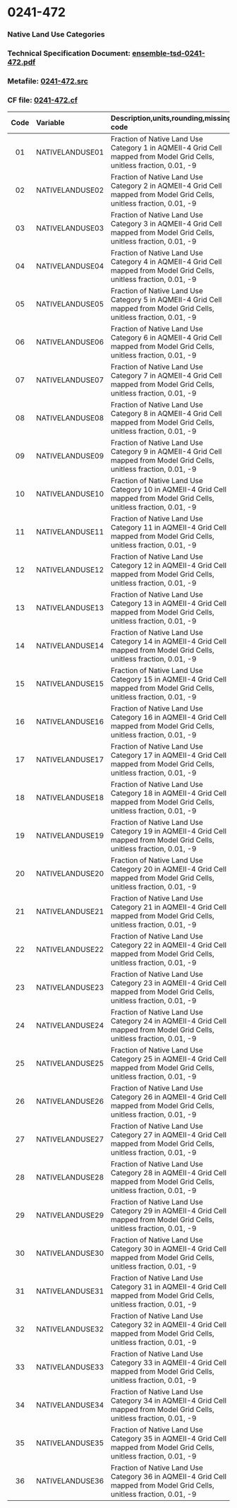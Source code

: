 # 0241-472
### Native Land Use Categories
### Technical Specification Document: [ensemble-tsd-0241-472.pdf](../tsd/ensemble-tsd-0241-472.pdf)
### Metafile: [0241-472.src](../src/0241-472.src)
### CF file: [0241-472.cf](../cf/0241-472.cf)
|Code|Variable|Description,units,rounding,missing code|Postprocessing|
|:-:|:-|:-|:-|
|01|NATIVELANDUSE01|Fraction of Native Land Use Category 1 in AQMEII-4 Grid Cell mapped from Model Grid Cells, unitless fraction, 0.01, -9|N|
|02|NATIVELANDUSE02|Fraction of Native Land Use Category 2 in AQMEII-4 Grid Cell mapped from Model Grid Cells, unitless fraction, 0.01, -9|N|
|03|NATIVELANDUSE03|Fraction of Native Land Use Category 3 in AQMEII-4 Grid Cell mapped from Model Grid Cells, unitless fraction, 0.01, -9|N|
|04|NATIVELANDUSE04|Fraction of Native Land Use Category 4 in AQMEII-4 Grid Cell mapped from Model Grid Cells, unitless fraction, 0.01, -9|N|
|05|NATIVELANDUSE05|Fraction of Native Land Use Category 5 in AQMEII-4 Grid Cell mapped from Model Grid Cells, unitless fraction, 0.01, -9|N|
|06|NATIVELANDUSE06|Fraction of Native Land Use Category 6 in AQMEII-4 Grid Cell mapped from Model Grid Cells, unitless fraction, 0.01, -9|N|
|07|NATIVELANDUSE07|Fraction of Native Land Use Category 7 in AQMEII-4 Grid Cell mapped from Model Grid Cells, unitless fraction, 0.01, -9|N|
|08|NATIVELANDUSE08|Fraction of Native Land Use Category 8 in AQMEII-4 Grid Cell mapped from Model Grid Cells, unitless fraction, 0.01, -9|N|
|09|NATIVELANDUSE09|Fraction of Native Land Use Category 9 in AQMEII-4 Grid Cell mapped from Model Grid Cells, unitless fraction, 0.01, -9|N|
|10|NATIVELANDUSE10|Fraction of Native Land Use Category 10 in AQMEII-4 Grid Cell mapped from Model Grid Cells, unitless fraction, 0.01, -9|N|
|11|NATIVELANDUSE11|Fraction of Native Land Use Category 11 in AQMEII-4 Grid Cell mapped from Model Grid Cells, unitless fraction, 0.01, -9|N|
|12|NATIVELANDUSE12|Fraction of Native Land Use Category 12 in AQMEII-4 Grid Cell mapped from Model Grid Cells, unitless fraction, 0.01, -9|N|
|13|NATIVELANDUSE13|Fraction of Native Land Use Category 13 in AQMEII-4 Grid Cell mapped from Model Grid Cells, unitless fraction, 0.01, -9|N|
|14|NATIVELANDUSE14|Fraction of Native Land Use Category 14 in AQMEII-4 Grid Cell mapped from Model Grid Cells, unitless fraction, 0.01, -9|N|
|15|NATIVELANDUSE15|Fraction of Native Land Use Category 15 in AQMEII-4 Grid Cell mapped from Model Grid Cells, unitless fraction, 0.01, -9|N|
|16|NATIVELANDUSE16|Fraction of Native Land Use Category 16 in AQMEII-4 Grid Cell mapped from Model Grid Cells, unitless fraction, 0.01, -9|N|
|17|NATIVELANDUSE17|Fraction of Native Land Use Category 17 in AQMEII-4 Grid Cell mapped from Model Grid Cells, unitless fraction, 0.01, -9|N|
|18|NATIVELANDUSE18|Fraction of Native Land Use Category 18 in AQMEII-4 Grid Cell mapped from Model Grid Cells, unitless fraction, 0.01, -9|N|
|19|NATIVELANDUSE19|Fraction of Native Land Use Category 19 in AQMEII-4 Grid Cell mapped from Model Grid Cells, unitless fraction, 0.01, -9|N|
|20|NATIVELANDUSE20|Fraction of Native Land Use Category 20 in AQMEII-4 Grid Cell mapped from Model Grid Cells, unitless fraction, 0.01, -9|N|
|21|NATIVELANDUSE21|Fraction of Native Land Use Category 21 in AQMEII-4 Grid Cell mapped from Model Grid Cells, unitless fraction, 0.01, -9|N|
|22|NATIVELANDUSE22|Fraction of Native Land Use Category 22 in AQMEII-4 Grid Cell mapped from Model Grid Cells, unitless fraction, 0.01, -9|N|
|23|NATIVELANDUSE23|Fraction of Native Land Use Category 23 in AQMEII-4 Grid Cell mapped from Model Grid Cells, unitless fraction, 0.01, -9|N|
|24|NATIVELANDUSE24|Fraction of Native Land Use Category 24 in AQMEII-4 Grid Cell mapped from Model Grid Cells, unitless fraction, 0.01, -9|N|
|25|NATIVELANDUSE25|Fraction of Native Land Use Category 25 in AQMEII-4 Grid Cell mapped from Model Grid Cells, unitless fraction, 0.01, -9|N|
|26|NATIVELANDUSE26|Fraction of Native Land Use Category 26 in AQMEII-4 Grid Cell mapped from Model Grid Cells, unitless fraction, 0.01, -9|N|
|27|NATIVELANDUSE27|Fraction of Native Land Use Category 27 in AQMEII-4 Grid Cell mapped from Model Grid Cells, unitless fraction, 0.01, -9|N|
|28|NATIVELANDUSE28|Fraction of Native Land Use Category 28 in AQMEII-4 Grid Cell mapped from Model Grid Cells, unitless fraction, 0.01, -9|N|
|29|NATIVELANDUSE29|Fraction of Native Land Use Category 29 in AQMEII-4 Grid Cell mapped from Model Grid Cells, unitless fraction, 0.01, -9|N|
|30|NATIVELANDUSE30|Fraction of Native Land Use Category 30 in AQMEII-4 Grid Cell mapped from Model Grid Cells, unitless fraction, 0.01, -9|N|
|31|NATIVELANDUSE31|Fraction of Native Land Use Category 31 in AQMEII-4 Grid Cell mapped from Model Grid Cells, unitless fraction, 0.01, -9|N|
|32|NATIVELANDUSE32|Fraction of Native Land Use Category 32 in AQMEII-4 Grid Cell mapped from Model Grid Cells, unitless fraction, 0.01, -9|N|
|33|NATIVELANDUSE33|Fraction of Native Land Use Category 33 in AQMEII-4 Grid Cell mapped from Model Grid Cells, unitless fraction, 0.01, -9|N|
|34|NATIVELANDUSE34|Fraction of Native Land Use Category 34 in AQMEII-4 Grid Cell mapped from Model Grid Cells, unitless fraction, 0.01, -9|N|
|35|NATIVELANDUSE35|Fraction of Native Land Use Category 35 in AQMEII-4 Grid Cell mapped from Model Grid Cells, unitless fraction, 0.01, -9|N|
|36|NATIVELANDUSE36|Fraction of Native Land Use Category 36 in AQMEII-4 Grid Cell mapped from Model Grid Cells, unitless fraction, 0.01, -9|N|
